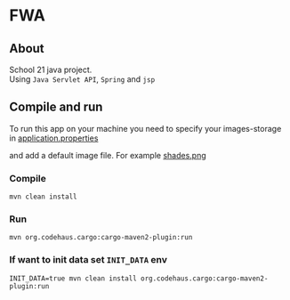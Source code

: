# FWA

## About
School 21 java project.  
Using `Java Servlet API`, `Spring` and `jsp`  

## Compile and run
To run this app on your machine you need to specify your images-storage in [application.properties](src/main/webapp/WEB-INF/application.properties)  

and add a default image file. For example [shades.png](src/main/webapp/WEB-INF/img/shades.png)

### Compile
```
mvn clean install
```

### Run
```
mvn org.codehaus.cargo:cargo-maven2-plugin:run
```

### If want to init data set `INIT_DATA` env
```
INIT_DATA=true mvn clean install org.codehaus.cargo:cargo-maven2-plugin:run
```
